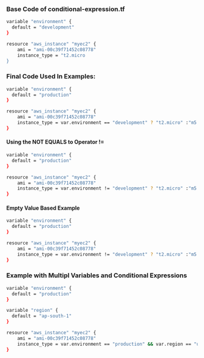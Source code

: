 
### Base Code of conditional-expression.tf

```sh
variable "environment" {
  default = "development"
}

resource "aws_instance" "myec2" {
    ami = "ami-00c39f71452c08778"
    instance_type = "t2.micro
}
```

### Final Code Used In Examples:

```sh
variable "environment" {
  default = "production"
}

resource "aws_instance" "myec2" {
    ami = "ami-00c39f71452c08778"
    instance_type = var.environment == "development" ? "t2.micro" :"m5.large" 
}
```
#### Using the NOT EQUALS to Operator !=
```sh
variable "environment" {
  default = "production"
}

resource "aws_instance" "myec2" {
    ami = "ami-00c39f71452c08778"
    instance_type = var.environment != "development" ? "t2.micro" :"m5.large" 
}
```

#### Empty Value Based Example

```sh
variable "environment" {
  default = "production"
}

resource "aws_instance" "myec2" {
    ami = "ami-00c39f71452c08778"
    instance_type = var.environment != "development" ? "t2.micro" :"m5.large" 
}
```


### Example with Multipl Variables and Conditional Expressions

```sh
variable "environment" {
  default = "production"
}

variable "region" {
  default = "ap-south-1"
}

resource "aws_instance" "myec2" {
    ami = "ami-00c39f71452c08778"
    instance_type = var.environment == "production" && var.region == "us-east-1" ? "m5.large" : "t2.micro"
}
```

